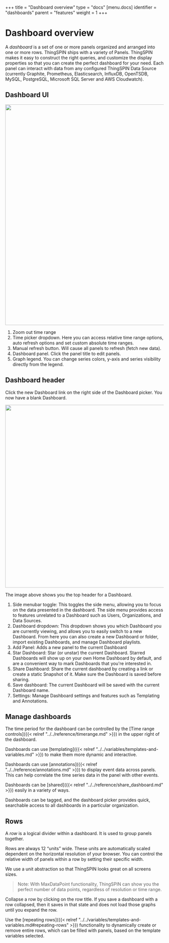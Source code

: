 +++
title = "Dashboard overview"
type = "docs"
[menu.docs]
identifier = "dashboards"
parent = "features"
weight = 1
+++

# Dashboard overview

A *dashboard* is a set of one or more panels organized and arranged into one or more rows. ThingSPIN ships with a variety of Panels. ThingSPIN makes it easy to construct the right queries, and customize the display properties so that you can create the perfect dashboard for your need. Each panel can interact with data from any configured ThingSPIN Data Source (currently Graphite, Prometheus, Elasticsearch, InfluxDB, OpenTSDB, MySQL, PostgreSQL, Microsoft SQL Server and AWS Cloudwatch).

## Dashboard UI

<img src="/img/docs/v50/dashboard_annotated.png" class="no-shadow" width="700px">

1. Zoom out time range
2. Time picker dropdown. Here you can access relative time range options, auto refresh options and set custom absolute time ranges.
3. Manual refresh button. Will cause all panels to refresh (fetch new data).
4. Dashboard panel. Click the panel title to edit panels.
5. Graph legend. You can change series colors, y-axis and series visibility directly from the legend.

## Dashboard header

Click the new Dashboard link on the right side of the Dashboard picker. You now have a blank Dashboard.

<img class="no-shadow" src="/img/docs/v50/top_nav_annotated.png" width="580px">

The image above shows you the top header for a Dashboard.

1. Side menubar toggle: This toggles the side menu, allowing you to focus on the data presented in the dashboard. The side menu provides access to features unrelated to a Dashboard such as Users, Organizations, and Data Sources.
2. Dashboard dropdown: This dropdown shows you which Dashboard you are currently viewing, and allows you to easily switch to a new Dashboard. From here you can also create a new Dashboard or folder, import existing Dashboards, and manage Dashboard playlists.
3. Add Panel: Adds a new panel to the current Dashboard
4. Star Dashboard: Star (or unstar) the current Dashboard. Starred Dashboards will show up on your own Home Dashboard by default, and are a convenient way to mark Dashboards that you're interested in.
5. Share Dashboard: Share the current dashboard by creating a link or create a static Snapshot of it. Make sure the Dashboard is saved before sharing.
6. Save dashboard: The current Dashboard will be saved with the current Dashboard name.
7. Settings: Manage Dashboard settings and features such as Templating and Annotations.

## Manage dashboards

The time period for the dashboard can be controlled by the [Time range controls]({{< relref "../../reference/timerange.md" >}}) in the upper right of the dashboard.

Dashboards can use [templating]({{< relref "../../variables/templates-and-variables.md" >}}) to make them more dynamic and interactive.

Dashboards can use [annotations]({{< relref "../../reference/annotations.md" >}}) to display event data across panels. This can help correlate the time series data in the panel with other events.

Dashboards can be [shared]({{< relref "../../reference/share_dashboard.md" >}}) easily in a variety of ways.

Dashboards can be tagged, and the dashboard picker provides quick, searchable access to all dashboards in a particular organization.

## Rows

A *row* is a logical divider within a dashboard. It is used to group panels together.

Rows are always 12 “units” wide. These units are automatically scaled dependent on the horizontal resolution of your browser. You can control the relative width of panels within a row by setting their specific width.

We use a unit abstraction so that ThingSPIN looks great on all screens sizes.

 > Note: With MaxDataPoint functionality, ThingSPIN can show you the perfect number of data points, regardless of resolution or time range.

Collapse a row by clicking on the row title. If you save a dashboard with a row collapsed, then it saves in that state and does not load those graphs until you expand the row.

Use the [repeating rows]({{< relref "../../variables/templates-and-variables.md#repeating-rows" >}}) functionality to dynamically create or remove entire rows, which can be filled with panels, based on the template variables selected.
